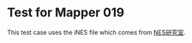 # Test for Mapper 019

This test case uses the iNES file which comes from
[NES研究室](http://hp.vector.co.jp/authors/VA042397/nes/sample.html).
